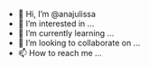 - 👋 Hi, I’m @anajulissa
- 👀 I’m interested in ...
- 🌱 I’m currently learning ...
- 💞️ I’m looking to collaborate on ...
- 📫 How to reach me ...

<!---
anajulissa/anajulissa is a ✨ special ✨ repository because its `README.md` (this file) appears on your GitHub profile.
You can click the Preview link to take a look at your changes.
--->
